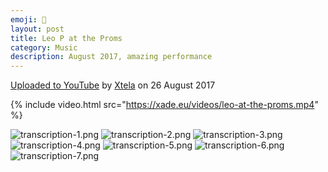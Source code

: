 ```yaml
---
emoji: 🎷
layout: post
title: Leo P at the Proms
category: Music
description: August 2017, amazing performance
---
```


[Uploaded to YouTube](https://www.youtube.com/watch?v=xU5-Pr8xJ-o) by [Xtela](https://www.instagram.com/xtela.10/) on 26
August 2017

{% include video.html src="https://xade.eu/videos/leo-at-the-proms.mp4" %}

![transcription-1.png](transcription-1.png)
![transcription-2.png](transcription-2.png)
![transcription-3.png](transcription-3.png)
![transcription-4.png](transcription-4.png)
![transcription-5.png](transcription-5.png)
![transcription-6.png](transcription-6.png)
![transcription-7.png](transcription-7.png)
